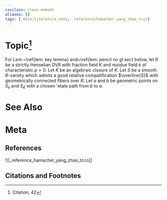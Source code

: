 ```yaml
---
cssclass: clean-embeds
aliases: []
tags: [_meta/literature_note, _reference/hamacher_yang_zhao_tcco]
---
```

# Topic[^1]


For Lem.~\ref{lem: key lemma} and~\ref{lem: pencil no gl sec} below, let $R$ be a strictly Henselian DVR with fraction field $K$ and residue field $k$ of characteristic $p > 0$. Let $\bar{K}$ be an algebraic closure of $K$. Let $S$ be a smooth $R$-variety which admits a good relative compatification $\overline{S}$ with geometrically connected fibers over $R$. Let $a$ and $b$ be geometric points on $S_k$ and $S_{\bar{K}}$ with a chosen \'etale path from $b$ to $a$. 



# See Also

# Meta
## References
![[_reference_hamacher_yang_zhao_tcco]]


## Citations and Footnotes
[^1]: Citation, 42
